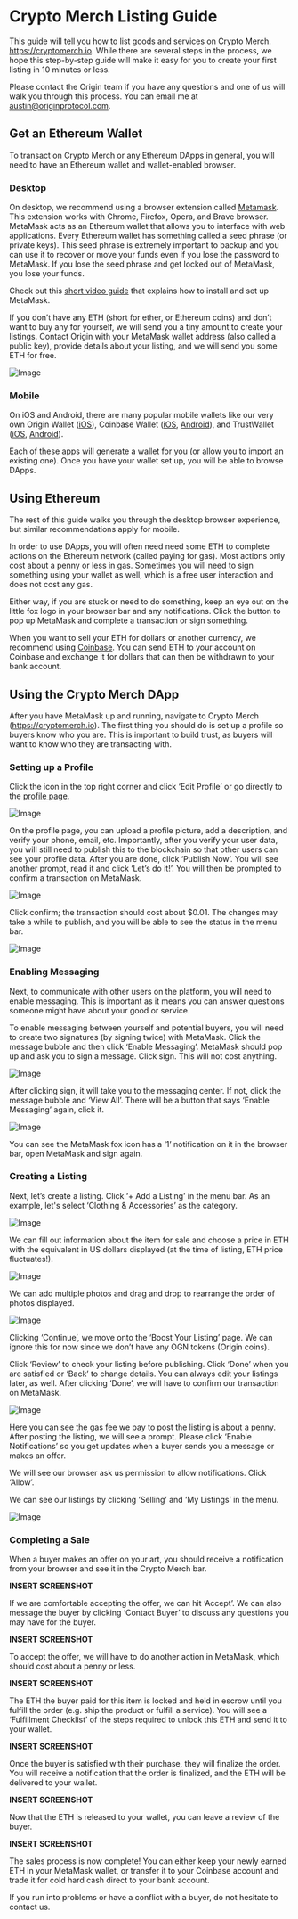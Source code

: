 # Crypto Merch Listing Guide

This guide will tell you how to list goods and services on Crypto Merch. https://cryptomerch.io. While there are several steps in the process, we hope this step-by-step guide will make it easy for you to create your first listing in 10 minutes or less. 

Please contact the Origin team if you have any questions and one of us will walk you through this process. You can email me at [austin@originprotocol.com](mailto:austin@originprotocol.com).

## Get an Ethereum Wallet

To transact on Crypto Merch or any Ethereum DApps in general, you will need to have an Ethereum wallet and wallet-enabled browser. 

### Desktop

On desktop, we recommend using a browser extension called [Metamask](https://metamask.io/). This extension works with Chrome, Firefox, Opera, and Brave browser. MetaMask acts as an Ethereum wallet that allows you to interface with web applications. Every Ethereum wallet has something called a seed phrase (or private keys). This seed phrase is extremely important to backup and you can use it to recover or move your funds even if you lose the password to MetaMask. If you lose the seed phrase and get locked out of MetaMask, you lose your funds.

Check out this [short video guide](https://www.youtube.com/watch?v=ZIGUC9JAAw8) that explains how to install and set up MetaMask.

If you don’t have any ETH (short for ether, or Ethereum coins) and don’t want to buy any for yourself, we will send you a tiny amount to create your listings. Contact Origin with your MetaMask wallet address (also called a public key), provide details about your listing, and we will send you some ETH for free.

![Image](/img-1.png)

### Mobile

On iOS and Android, there are many popular mobile wallets like our very own Origin Wallet ([iOS](https://itunes.apple.com/us/app/origin-wallet/id1446091928)), Coinbase Wallet ([iOS](https://itunes.apple.com/app/coinbase-wallet/id1278383455?ls=1&mt=8), [Android](https://play.google.com/store/apps/details?id=org.toshi)), and TrustWallet ([iOS](https://itunes.apple.com/us/app/trust-ethereum-wallet/id1288339409), [Android](https://play.google.com/store/apps/details?id=com.wallet.crypto.trustapp)).

Each of these apps will generate a wallet for you (or allow you to import an existing one). Once you have your wallet set up, you will be able to browse DApps.

## Using Ethereum

The rest of this guide walks you through the desktop browser experience, but similar recommendations apply for mobile.

In order to use DApps, you will often need need some ETH to complete actions on the Ethereum network (called paying for gas). Most actions only cost about a penny or less in gas. Sometimes you will need to sign something using your wallet as well, which is a free user interaction and does not cost any gas. 

Either way, if you are stuck or need to do something, keep an eye out on the little fox logo in your browser bar and any notifications. Click the button to pop up MetaMask and complete a transaction or sign something.

When you want to sell your ETH for dollars or another currency, we recommend using [Coinbase](https://coinbase.com). You can send ETH to your account on Coinbase and exchange it for dollars that can then be withdrawn to your bank account.

## Using the Crypto Merch DApp

After you have MetaMask up and running, navigate to Crypto Merch (https://cryptomerch.io). The first thing you should do is set up a profile so buyers know who you are. This is important to build trust, as buyers will want to know who they are transacting with.

### Setting up a Profile
Click the icon in the top right corner and click ‘Edit Profile’ or go directly to the [profile page](https://cryptomerch.io/#/profile).

![Image](/img-2.png)

On the profile page, you can  upload a profile picture, add a description, and verify your phone, email, etc. Importantly, after you verify your user data, you will still need to publish this to the blockchain so that other users can see your profile data. After you are done, click ‘Publish Now’. You will see another prompt, read it and click ‘Let’s do it!’. You will then be prompted to confirm a transaction on MetaMask.

![Image](/img-3.png)

Click confirm; the transaction should cost about $0.01. The changes may take a while to publish, and you will be able to see the status in the menu bar.

![Image](/img-4.png)

### Enabling Messaging

Next, to communicate with other users on the platform, you will need to enable messaging. This is important as it means you can answer questions someone might have about your good or service.

To enable messaging between yourself and potential buyers, you will need to create two signatures (by signing twice) with MetaMask. Click the message bubble and then click ‘Enable Messaging’. MetaMask should pop up and ask you to sign a message. Click sign. This will not cost anything.

![Image](/img-5.png)

After clicking sign, it will take you to the messaging center. If not, click the message bubble and ‘View All’. There will be a button that says ‘Enable Messaging’ again, click it.

![Image](/img-6.png)

You can see the MetaMask fox icon has a ‘1’ notification on it in the browser bar, open MetaMask and sign again.

### Creating a Listing

Next, let’s create a listing. Click ‘+ Add a Listing’ in the menu bar. As an example, let's select ‘Clothing & Accessories’ as the category.

![Image](/img-7.png)

We can fill out information about the item for sale and choose a price in ETH with the equivalent in US dollars displayed (at the time of listing, ETH price fluctuates!).

![Image](/img-8.png)

We can add multiple photos and drag and drop to rearrange the order of photos displayed.

![Image](/img-9.png)

Clicking ‘Continue’, we move onto the ‘Boost Your Listing’ page. We can ignore this for now since we don’t have any OGN tokens (Origin coins). 

Click ‘Review’ to check your listing before publishing. Click ‘Done’ when you are satisfied or ‘Back’ to change details. You can always edit your listings later, as well. After clicking ‘Done’, we will have to confirm our transaction on MetaMask.

![Image](/img-10.png)

Here you can see the gas fee we pay to post the listing is about a penny. After posting the listing, we will see a prompt. Please click ‘Enable Notifications’ so you get updates when a buyer sends you a message or makes an offer.

We will see our browser ask us permission to allow notifications. Click ‘Allow’.

We can see our listings by clicking ‘Selling’ and ‘My Listings’ in the menu.

![Image](/img-11.png)

### Completing a Sale

When a buyer makes an offer on your art, you should receive a notification from your browser and see it in the Crypto Merch bar.

**INSERT SCREENSHOT**

If we are comfortable accepting the offer, we can hit ‘Accept’. We can also message the buyer by clicking ‘Contact Buyer’ to discuss any questions you may have for the buyer.

**INSERT SCREENSHOT**

To accept the offer, we will have to do another action in MetaMask, which should cost about a penny or less.

**INSERT SCREENSHOT**

The ETH the buyer paid for this item is locked and held in escrow until you fulfill the order (e.g. ship the product or fulfill a service). You will see a ‘Fulfillment Checklist’ of the steps required to unlock this ETH and send it to your wallet.

**INSERT SCREENSHOT**

Once the buyer is satisfied with their purchase, they will finalize the order. You will receive a notification that the order is finalized, and the ETH will be delivered to your wallet.

**INSERT SCREENSHOT**

Now that the ETH is released to your wallet, you can leave a review of the buyer.

**INSERT SCREENSHOT**

The sales process is now complete! You can either keep your newly earned ETH in your MetaMask wallet, or transfer it to your Coinbase account and trade it for cold hard cash direct to your bank account.

If you run into problems or have a conflict with a buyer, do not hesitate to contact us.
